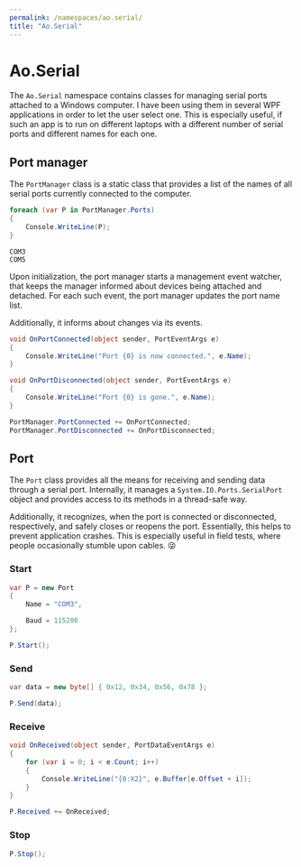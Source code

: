 ```yaml
---
permalink: /namespaces/ao.serial/
title: "Ao.Serial"
---
```


# Ao.Serial

The `Ao.Serial` namespace contains classes for managing serial ports attached to a Windows computer. I have been using them in several WPF applications in order to let the user select one. This is especially useful, if such an app is to run on different laptops with a different number of serial ports and different names for each one.

## Port manager

The `PortManager` class is a static class that provides a list of the names of all serial ports currently connected to the computer.

```csharp
foreach (var P in PortManager.Ports)
{
    Console.WriteLine(P);
}
```

```console
COM3
COM5
```

Upon initialization, the port manager starts a management event watcher, that keeps the manager informed about devices being attached and detached. For each such event, the port manager updates the port name list.

Additionally, it informs about changes via its events.

```csharp
void OnPortConnected(object sender, PortEventArgs e)
{
    Console.WriteLine("Port {0} is now connected.", e.Name);
}

void OnPortDisconnected(object sender, PortEventArgs e)
{
    Console.WriteLine("Port {0} is gone.", e.Name);
}
```

```csharp
PortManager.PortConnected += OnPortConnected;
PortManager.PortDisconnected += OnPortDisconnected;
```

## Port

The `Port` class provides all the means for receiving and sending data through a serial port. Internally, it manages a `System.IO.Ports.SerialPort` object and provides access to its methods in a thread-safe way. 

Additionally, it recognizes, when the port is connected or disconnected, respectively, and safely closes or reopens the port. Essentially, this helps to prevent application crashes. This is especially useful in field tests, where people occasionally stumble upon cables. :stuck_out_tongue_winking_eye:

### Start

```csharp
var P = new Port
{
    Name = "COM3",

    Baud = 115200
};

P.Start();
```

### Send

```csharp
var data = new byte[] { 0x12, 0x34, 0x56, 0x78 };

P.Send(data);
```

### Receive

```csharp
void OnReceived(object sender, PortDataEventArgs e)
{
    for (var i = 0; i < e.Count; i++)
    {
        Console.WriteLine("{0:X2}", e.Buffer[e.Offset + i]);
    }
}
```

```csharp
P.Received += OnReceived;
```

### Stop

```csharp
P.Stop();
```
